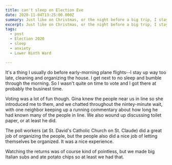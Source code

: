 ```yaml
---
title: can't sleep on Election Eve
date: 2020-11-04T13:25:00.000Z
summary: Just like on Christmas, or the night before a big trip, I stay up too late, getting organized.
excerpt: Just like on Christmas, or the night before a big trip, I stay up too late, getting organized.
tags:
  - post 
  - Election 2020
  - sleep
  - anxiety
  - Lower Ninth Ward

---
```


It's a thing I usually do before early-morning plane flights--I stay up way too late, cleaning and organizing the house. I get next to no sleep and bumble through the morning. So I wasn't quite on time to vote and I got there at probably the businest time.

Voting was a lot of fun though. Gina knew the people near us in line so she introduced me to them, and we chatted throughout the nintey-minute wait, with one neighbor keeping up a running commentary about how long he had known many of the people in line. We also wound up discussing toilet paper, or at least he did.

The poll workers (at St. David's Catholic Church on St. Claude) did a great job of organizing the people, but the people also did a nice job of letting themselves be organized. It was a nice experience.

Watching the returns was of course kind of pointless, but we made big Italian subs and ate potato chips so at least we had that.